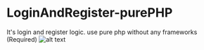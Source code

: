 # LoginAndRegister-purePHP
It's login and register logic. use pure php without any frameworks (Required)
![alt text](https://github.com/udomsubnk/WebBackend-of-my-friends-project/blob/master/screenshot.png)